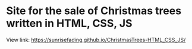 # Site for the sale of Christmas trees written in HTML, CSS, JS
View link: https://sunrisefading.github.io/ChristmasTrees-HTML_CSS_JS/
